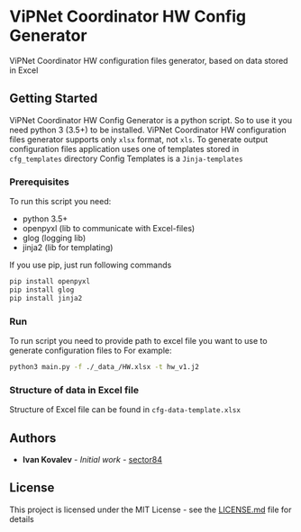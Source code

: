 # ViPNet Coordinator HW Config Generator
ViPNet Coordinator HW configuration files generator, based on data stored in Excel

## Getting Started
ViPNet Coordinator HW Config Generator is a python script. So to use it you need python 3 (3.5+) to be installed.
ViPNet Coordinator HW configuration files generator supports only `xlsx` format, not `xls`.
To generate output configuration files application uses one of templates stored in `cfg_templates` directory
Config Templates is a `Jinja-templates` 

###  Prerequisites
To run this script you need:
* python 3.5+
* openpyxl (lib to communicate with Excel-files)
* glog (logging lib) 
* jinja2 (lib for templating)

If you use pip, just run following commands
```bash
pip install openpyxl
pip install glog
pip install jinja2
```

### Run
To run  script you need to provide path to excel file you want to use to generate configuration files to
For example:

```bash
python3 main.py -f ./_data_/HW.xlsx -t hw_v1.j2
```

### Structure of data in Excel file

Structure of Excel file can be found in `cfg-data-template.xlsx`

## Authors

* **Ivan Kovalev** - *Initial work* - [sector84](https://github.com/sector84/)

## License

This project is licensed under the MIT License - see the [LICENSE.md](LICENSE.md) file for details

